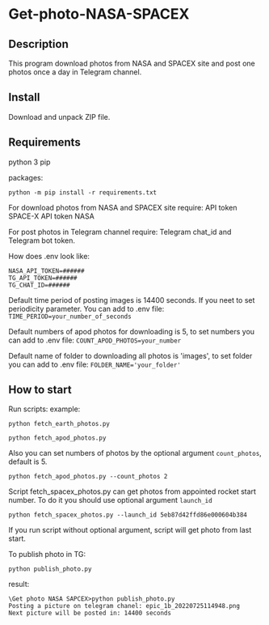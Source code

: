 # Get-photo-NASA-SPACEX

## Description
This program download photos from NASA and SPACEX site and post one photos once a day in Telegram channel.

## Install
Download and unpack ZIP file.

## Requirements

python 3
pip

packages:
```
python -m pip install -r requirements.txt
```

For download photos from NASA and SPACEX site require:
API token SPACE-X
API token NASA

For post photos in Telegram channel require:
Telegram chat_id and Telegram bot token.

How does .env look like:
```
NASA_API_TOKEN=######
TG_API_TOKEN=######
TG_CHAT_ID=######
```
Default time period of posting images is 14400 seconds.
If you neet to set periodicity parameter.
You can add to .env file:
`TIME_PERIOD=your_number_of_seconds` 

Default numbers of apod photos for downloading is 5, to set numbers you can add to .env file:
`COUNT_APOD_PHOTOS=your_number`

Default name of folder to downloading all photos is 'images', to set folder you can add to .env file:
`FOLDER_NAME='your_folder'`


## How to start

Run scripts:
example:
```
python fetch_earth_photos.py
```
```
python fetch_apod_photos.py
```
Also you can set numbers of photos by the optional argument `count_photos`, default is 5.

```
python fetch_apod_photos.py --count_photos 2
```

Script fetch_spacex_photos.py can get photos from appointed rocket start number.
To do it you should use optional argument `launch_id`
```
python fetch_spacex_photos.py --launch_id 5eb87d42ffd86e000604b384
```
If you run script without optional argument, script will get photo from last start.

To publish photo in TG:
```
python publish_photo.py
```
result:
```
\Get photo NASA SAPCEX>python publish_photo.py
Posting a picture on telegram chanel: epic_1b_20220725114948.png
Next picture will be posted in: 14400 seconds
```
